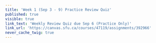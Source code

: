 ```yaml
---
title: 'Week 1 (Sep 3 - 9) Practice Review Quiz'
published: true
visible: true
link_text: 'Weekly Review Quiz due Sep 6 (Practice Only)'
link_url: 'https://canvas.sfu.ca/courses/47119/assignments/392966'
never_cache_twig: true
---
```

